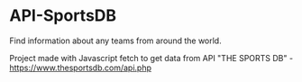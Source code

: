 # API-SportsDB

Find information about any teams from around the world.

Project made with Javascript fetch to get data from API "THE SPORTS DB" - https://www.thesportsdb.com/api.php
